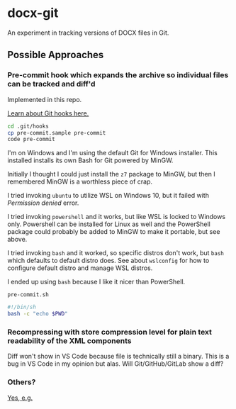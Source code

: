 # docx-git

An experiment in tracking versions of DOCX files in Git.

## Possible Approaches

### Pre-commit hook which expands the archive so individual files can be tracked and diff'd

Implemented in this repo.

[Learn about Git hooks here.](https://git-scm.com/book/gr/v2/Customizing-Git-Git-Hooks)

```sh
cd .git/hooks
cp pre-commit.sample pre-commit
code pre-commit
```

I'm on Windows and I'm using the default Git for Windows installer.
This installed installs its own Bash for Git powered by MinGW.

Initially I thought I could just install the `z7` package to MinGW, but then I remembered MinGW is a worthless piece of crap.

I tried invoking `ubuntu` to utilize WSL on Windows 10, but it failed with *Permission denied* error.

I tried invoking `powershell` and it works, but like WSL is locked to Windows only.
Powershell can be installed for Linux as well and the PowerShell package could probably be added to MinGW to make it portable, but see above.

I tried invoking `bash` and it worked, so specific distros don't work, but `bash` which defaults to default distro does.
See about `wslconfig` for how to configure default distro and manage WSL distros.

I ended up using `bash` because I like it nicer than PowerShell.

`pre-commit.sh`

```sh
#!/bin/sh
bash -c "echo $PWD"
```

### Recompressing with store compression level for plain text readability of the XML components

Diff won't show in VS Code because file is technically still a binary.
This is a bug in VS Code in my opinion but alas.
Will Git/GitHub/GitLab show a diff?

### Others?

[Yes, e.g.](http://blog.martinfenner.org/2014/08/25/using-microsoft-word-with-git/)
